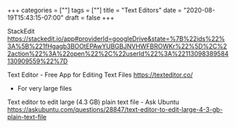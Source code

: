+++
categories = [""]
tags = [""]
title = "Text Editors"
date = "2020-08-19T15:43:15-07:00"
draft = false
+++

StackEdit
https://stackedit.io/app#providerId=googleDrive&state=%7B%22ids%22%3A%5B%221fHgagb3BOOtEPAwYUBGBJNVHWFBROWKr%22%5D%2C%22action%22%3A%22open%22%2C%22userId%22%3A%22113098389584130909559%22%7D

Text Editor - Free App for Editing Text Files
https://texteditor.co/

* For very large files

Text editor to edit large (4.3 GB) plain text file - Ask Ubuntu
https://askubuntu.com/questions/28847/text-editor-to-edit-large-4-3-gb-plain-text-file
